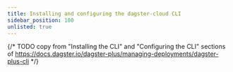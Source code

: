 ```yaml
---
title: Installing and configuring the dagster-cloud CLI
sidebar_position: 100
unlisted: true
---
```


{/* TODO copy from "Installing the CLI" and "Configuring the CLI" sections of https://docs.dagster.io/dagster-plus/managing-deployments/dagster-plus-cli */}

